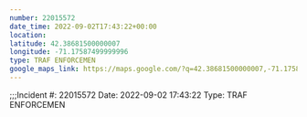 ```yaml
---
number: 22015572
date_time: 2022-09-02T17:43:22+00:00
location: 
latitude: 42.38681500000007
longitude: -71.17587499999996
type: TRAF ENFORCEMEN
google_maps_link: https://maps.google.com/?q=42.38681500000007,-71.17587499999996
---
```


;;;Incident #: 22015572  Date: 2022-09-02 17:43:22   Type: TRAF ENFORCEMEN
